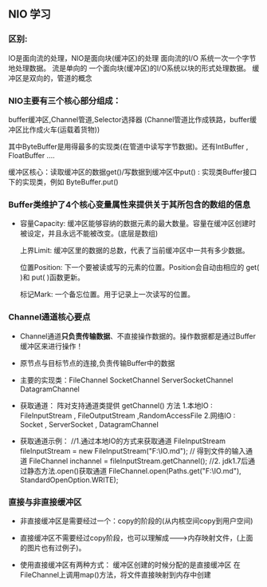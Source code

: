 ## NIO 学习

### 区别:

 IO是面向流的处理，NIO是面向块(缓冲区)的处理
 面向流的I/O 系统一次一个字节地处理数据。  流是单向的
 一个面向块(缓冲区)的I/O系统以块的形式处理数据。  缓冲区是双向的，管道的概念

### NIO主要有三个核心部分组成：
 
  buffer缓冲区,Channel管道,Selector选择器
  (Channel管道比作成铁路，buffer缓冲区比作成火车(运载着货物))
  
  其中ByteBuffer是用得最多的实现类(在管道中读写字节数据)。还有IntBuffer , FloatBuffer ....
  
  缓冲区核心：读取缓冲区的数据get()/写数据到缓冲区中put() : 实现类Buffer接口下的实现类，例如 ByteBuffer.put()
  
### Buffer类维护了4个核心变量属性来提供关于其所包含的数组的信息

  * 容量Capacity:
    缓冲区能够容纳的数据元素的最大数量。容量在缓冲区创建时被设定，并且永远不能被改变。(底层是数组)
    
    上界Limit:
    缓冲区里的数据的总数，代表了当前缓冲区中一共有多少数据。
    
    位置Position:
    下一个要被读或写的元素的位置。Position会自动由相应的 get( )和 put( )函数更新。
    
    标记Mark:
    一个备忘位置。用于记录上一次读写的位置。
    
### Channel通道核心要点
    
   * Channel通道**只负责传输数据**、不直接操作数据的。操作数据都是通过Buffer缓冲区来进行操作！
    
   * 原节点与目标节点的连接,负责传输Buffer中的数据
   
   * 主要的实现类：FileChannel SocketChannel ServerSocketChannel DatagramChannel
   
   * 获取通道： 阵对支持通道类提供 getChannel() 方法
        1.本地IO : FileInputStream , FileOutputStream ,RandomAccessFile
        2.网络IO : Socket , ServerSocket , DatagramChannel
   * 获取通道示例：
        //1.通过本地IO的方式来获取通道
        FileInputStream fileInputStream = new FileInputStream("F:\\IO.md");
        // 得到文件的输入通道
        FileChannel inchannel = fileInputStream.getChannel();
        //2. jdk1.7后通过静态方法.open()获取通道
        FileChannel.open(Paths.get("F:\\IO.md"), StandardOpenOption.WRITE);
        
### 直接与非直接缓冲区

   * 非直接缓冲区是需要经过一个：copy的阶段的(从内核空间copy到用户空间)
   * 直接缓冲区不需要经过copy阶段，也可以理解成--->内存映射文件，(上面的图片也有过例子)。
   
   * 使用直接缓冲区有两种方式：
        缓冲区创建的时候分配的是直接缓冲区
        在FileChannel上调用map()方法，将文件直接映射到内存中创建

   

    
   
   
    